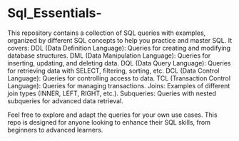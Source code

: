 # Sql_Essentials-
This repository contains a collection of SQL queries with examples, organized by different SQL concepts to help you practice and master SQL. 
It covers:
	DDL (Data Definition Language): Queries for creating and modifying database structures.
	DML (Data Manipulation Language): Queries for inserting, updating, and deleting data.
	DQL (Data Query Language): Queries for retrieving data with SELECT, filtering, sorting, etc.
	DCL (Data Control Language): Queries for controlling access to data.
  TCL (Transaction Control Language): Queries for managing transactions.
	Joins: Examples of different join types (INNER, LEFT, RIGHT, etc.).
	Subqueries: Queries with nested subqueries for advanced data retrieval.

Feel free to explore and adapt the queries for your own use cases. This repo is designed for anyone looking to enhance their SQL skills, from beginners to advanced learners.

